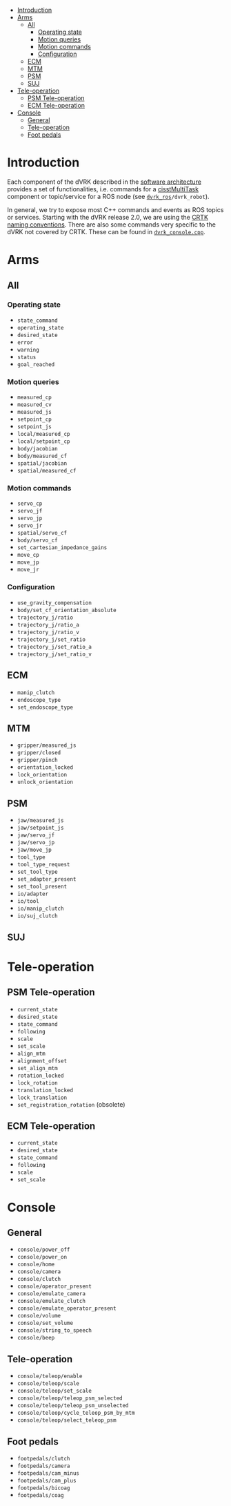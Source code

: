 <!--ts-->
   * [Introduction](#introduction)
   * [Arms](#arms)
      * [All](#all)
         * [Operating state](#operating-state)
         * [Motion queries](#motion-queries)
         * [Motion commands](#motion-commands)
         * [Configuration](#configuration)
      * [ECM](#ecm)
      * [MTM](#mtm)
      * [PSM](#psm)
      * [SUJ](#suj)
   * [Tele-operation](#tele-operation)
      * [PSM Tele-operation](#psm-tele-operation)
      * [ECM Tele-operation](#ecm-tele-operation)
   * [Console](#console)
      * [General](#general)
      * [Tele-operation](#tele-operation-1)
      * [Foot pedals](#foot-pedals)

<!-- Added by: anton, at: 2021-02-10T11:36-05:00 -->

<!--te-->

# Introduction

Each component of the dVRK described in the [software architecture](/jhu-dvrk/sawIntuitiveResearchKit/wiki/Software-Architecture) provides a set of functionalities, i.e. commands for a [cisstMultiTask](https://github.com/jhu-cisst/cisst/wiki/cisstMultiTask-tutorial) component or topic/service for a ROS node (see [`dvrk_ros`](https://github.com/jhu-dvrk/dvrk-ros)`/dvrk_robot`).

In general, we try to expose most C++ commands and events as ROS topics or services.  Starting with the dVRK release 2.0, we are using the [CRTK naming conventions](https://github.com/collaborative-robotics/documentation/wiki/Robot-API).  There are also some commands very specific to the dVRK not covered by CRTK.  These can be found in [`dvrk_console.cpp`](https://github.com/jhu-dvrk/dvrk-ros/blob/master/dvrk_robot/src/dvrk_console.cpp).  

# Arms

## All

### Operating state

* `state_command`
* `operating_state`
* `desired_state`
* `error`
* `warning`
* `status`
* `goal_reached`

### Motion queries

* `measured_cp`
* `measured_cv`
* `measured_js`
* `setpoint_cp`
* `setpoint_js`
* `local/measured_cp`
* `local/setpoint_cp`
* `body/jacobian`
* `body/measured_cf`
* `spatial/jacobian`
* `spatial/measured_cf`

### Motion commands

* `servo_cp`
* `servo_jf`
* `servo_jp`
* `servo_jr`
* `spatial/servo_cf`
* `body/servo_cf`
* `set_cartesian_impedance_gains`
* `move_cp`
* `move_jp`
* `move_jr`

### Configuration

* `use_gravity_compensation`
* `body/set_cf_orientation_absolute`
* `trajectory_j/ratio`
* `trajectory_j/ratio_a`
* `trajectory_j/ratio_v`
* `trajectory_j/set_ratio`
* `trajectory_j/set_ratio_a`
* `trajectory_j/set_ratio_v`

## ECM

* `manip_clutch`
* `endoscope_type`
* `set_endoscope_type`

## MTM

* `gripper/measured_js`
* `gripper/closed`
* `gripper/pinch`
* `orientation_locked`
* `lock_orientation`
* `unlock_orientation`

## PSM

* `jaw/measured_js`
* `jaw/setpoint_js`
* `jaw/servo_jf`
* `jaw/servo_jp`
* `jaw/move_jp`
* `tool_type`
* `tool_type_request`
* `set_tool_type`
* `set_adapter_present`
* `set_tool_present`
* `io/adapter`
* `io/tool`
* `io/manip_clutch`
* `io/suj_clutch`

## SUJ

# Tele-operation

## PSM Tele-operation

* `current_state`
* `desired_state`
* `state_command`
* `following`
* `scale`
* `set_scale`
* `align_mtm`
* `alignment_offset`
* `set_align_mtm`
* `rotation_locked`
* `lock_rotation`
* `translation_locked`
* `lock_translation`
* `set_registration_rotation` (obsolete)

## ECM Tele-operation

* `current_state`
* `desired_state`
* `state_command`
* `following`
* `scale`
* `set_scale`

# Console

## General

* `console/power_off`
* `console/power_on`
* `console/home`
* `console/camera`
* `console/clutch`
* `console/operator_present`
* `console/emulate_camera`
* `console/emulate_clutch`
* `console/emulate_operator_present`
* `console/volume`
* `console/set_volume`
* `console/string_to_speech`
* `console/beep`

## Tele-operation

* `console/teleop/enable`
* `console/teleop/scale`
* `console/teleop/set_scale`
* `console/teleop/teleop_psm_selected`
* `console/teleop/teleop_psm_unselected`
* `console/teleop/cycle_teleop_psm_by_mtm`
* `console/teleop/select_teleop_psm`

## Foot pedals

* `footpedals/clutch`
* `footpedals/camera`
* `footpedals/cam_minus`
* `footpedals/cam_plus`
* `footpedals/bicoag`
* `footpedals/coag`
